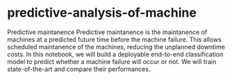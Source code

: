 # predictive-analysis-of-machine
Predictive maintanence Predictive maintanence is the maintanence of machines at a predicted future time before the machine failure. This allows scheduled maintanence of the machines, reducing the unplanned downtime costs.  In this notebook, we will build a deployable end-to-end classification model to predict whether a machine failure will occur or not. We will train state-of-the-art and compare their performances.
